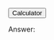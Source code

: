 <button onclick="calculator()">Calculator</button>

<p>Answer:</p>
<p id="answer"></p>




<script>
  
  function calculator() {
    let expression = prompt("Equation?");

    const urlStart = "https://crimebusterstest.tk/api/calculator/";
    const url = urlStart + expression;

    console.log(url); 

    fetch(url)
      .then(res => res.json())
      .then(data => {
        console.log(data);
        
        document.getElementById("answer").innerHTML = data.result; 
      
      })
      
  }
</script>